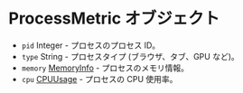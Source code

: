 # ProcessMetric オブジェクト

* `pid` Integer - プロセスのプロセス ID。
* `type` String - プロセスタイプ (ブラウザ、タブ、GPU など)。
* `memory` [MemoryInfo](memory-info.md) - プロセスのメモリ情報。
* `cpu` [CPUUsage](cpu-usage.md) - プロセスの CPU 使用率。